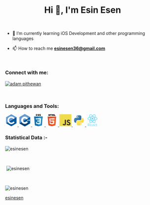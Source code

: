 <h1 align="center">Hi 👋, I'm Esin Esen</h1>

<br>

- 🌱 I’m currently learning iOS Development and other programming languages

- 📫 How to reach me **esinesen36@gmail.com**

<br>

<h3 align="left">Connect with me:</h3>
<p align="left">
  <a href="https://www.linkedin.com/in/esiesen/" target="blank"><img align="center"
      src="https://raw.githubusercontent.com/rahuldkjain/github-profile-readme-generator/master/src/images/icons/Social/linked-in-alt.svg"
      alt="adam pithewan" height="30" width="40" /></a>
</p>

<br>

<h3 align="left">Languages and Tools:</h3>
<p align="left"> <a href="https://www.cprogramming.com/" target="_blank"
    rel="noreferrer"> <img src="https://raw.githubusercontent.com/devicons/devicon/master/icons/c/c-original.svg"
      alt="c" width="40" height="40" /> </a> <a href="https://www.w3schools.com/cpp/" target="_blank" rel="noreferrer">
    <img src="https://raw.githubusercontent.com/devicons/devicon/master/icons/cplusplus/cplusplus-original.svg"
      alt="cplusplus" width="40" height="40" /> </a> <a href="https://www.w3schools.com/css/" target="_blank"
    rel="noreferrer"> <img
      src="https://raw.githubusercontent.com/devicons/devicon/master/icons/css3/css3-original-wordmark.svg" alt="css3"
      width="40" height="40" /> </a> <a href="https://www.w3.org/html/" target="_blank" rel="noreferrer"> <img
      src="https://raw.githubusercontent.com/devicons/devicon/master/icons/html5/html5-original-wordmark.svg"
      alt="html5" width="40" height="40" /> </a> <a href="https://developer.mozilla.org/en-US/docs/Web/JavaScript" target="_blank"
    rel="noreferrer"> <img
      src="https://raw.githubusercontent.com/devicons/devicon/master/icons/javascript/javascript-original.svg"
      alt="javascript" width="40" height="40" /> <a href="https://www.python.org" target="_blank" rel="noreferrer"> <img
      src="https://raw.githubusercontent.com/devicons/devicon/master/icons/python/python-original.svg" alt="python"
      width="40" height="40" /> </a> <a href="https://reactjs.org/" target="_blank" rel="noreferrer"> <img
      src="https://raw.githubusercontent.com/devicons/devicon/master/icons/react/react-original-wordmark.svg"
      alt="react" width="40" height="40" /> </a>

<br>

<h3>Statistical Data :-</h3>
<p><img align="center"
    src="https://github-readme-stats.vercel.app/api/top-langs?username=esinesen&show_icons=true&locale=en&bg_color=0d1117&text_color=ffffff&layout=compact"
    alt="esinesen" 
    bg_color=#808080/></p>

<br>

<p>&nbsp;<img align="center" src="https://github-readme-stats.vercel.app/api?username=esinesen&show_icons=true&locale=en&bg_color=0d1117&text_color=ffffff&repo=convoychat"
    alt="esinesen" /></p>

<br>

<p><img align="center" src="https://github-readme-streak-stats.herokuapp.com/?user=esinesen&theme=dark&background=0d1117&date_format=M%20j%5B%2C%20Y%5D" alt="esinesen" /></p>
      
[esinesen](https://github.com/esinesen)
